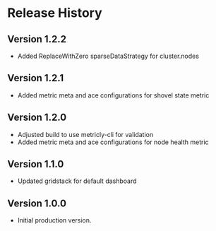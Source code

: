# Release History

## Version 1.2.2

* Added ReplaceWithZero sparseDataStrategy for cluster.nodes

## Version 1.2.1

* Added metric meta and ace configurations for shovel state metric

## Version 1.2.0

* Adjusted build to use metricly-cli for validation
* Added metric meta and ace configurations for node health metric

## Version 1.1.0

* Updated gridstack for default dashboard

## Version 1.0.0

* Initial production version.
